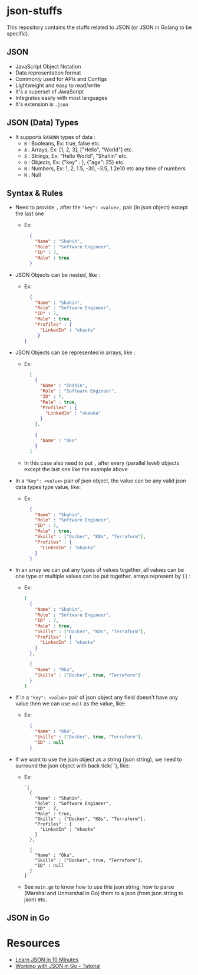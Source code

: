 # json-stuffs

This repository contains the stuffs related to JSON (or JSON in Golang to be specific).

## JSON

- JavaScript Object Notation
- Data representation format
- Commonly used for APIs and Configs
- Lightweight and easy to read/write
- It's a superset of JavaScript
- Integrates easily with most languages
- It's extension is `.json`

## JSON (Data) Types

- It supports `BASONN` types of data :
    - `B` : Booleans, Ex: true, false etc.
    - `A` : Arrays, Ex: [1, 2, 3], ["Hello", "World"] etc.
    - `S` : Strings, Ex: "Hello World", "Shahin" etc.
    - `O` : Objects, Ex: {"key" : <value>}, {"age": 25} etc.
    - `N` : Numbers, Ex: 1, 2, 1.5, -30, -3.5, 1.2e10 etc any time of numbers
    - `N` : Null
    
## Syntax & Rules

- Need to provide `,` after the `"key": <value>,` pair (in json object) except the last one
  - Ex:
    ```json
      {
        "Name" : "Shahin",
        "Role" : "Software Engineer",
        "ID" : 7,
        "Male" : true
      }
    ```
    
- JSON Objects can be nested, like : 
  - Ex:
    ```json
      {
        "Name" : "Shahin",
        "Role" : "Software Engineer",
        "ID" : 7,
        "Male" : true,
        "Profiles" : {
          "LinkedIn" : "okaoka"
         }
    }
    ```

- JSON Objects can be represented in arrays, like :
  - Ex:
    ```json
      [
        {
          "Name" : "Shahin",
          "Role" : "Software Engineer",
          "ID" : 7,
          "Male" : true,
          "Profiles" : {
            "LinkedIn" : "okaoka"
          }
        },
        
        {
          "Name" : "Oka"
        }
      ]
    ```
  - In this case also need to put `,` after every (parallel level) objects except the last one like the example above
  
- In a `"Key": <value>` pair of json object, the value can be any valid json data types type value, like:
  - Ex:
    ```json
      {
        "Name" : "Shahin",
        "Role" : "Software Engineer",
        "ID" : 7,
        "Male" : true,
        "Skills" : ["Docker", "K8s", "Terraform"],
        "Profiles" : {
          "LinkedIn" : "okaoka"
        }
      }
    ```
    
- In an array we can put any types of values together, all values can be one type or multiple values can be put together, arrays represent by `[]` :
  - Ex:
    ```json
    [
      {
        "Name" : "Shahin",
        "Role" : "Software Engineer",
        "ID" : 7,
        "Male" : true,
        "Skills" : ["Docker", "K8s", "Terraform"],
        "Profiles" : {
          "LinkedIn" : "okaoka"
        }
      },
    
      {
        "Name" : "Oka",
        "Skills" : ["Docker", true, "Terraform"]
      }
    ]
    ```
- If in a `"key": <value>` pair of json object any field doesn't have any value then we can use `null` as the value, like:
  - Ex:
    ```json
      {
        "Name" : "Oka",
        "Skills" : ["Docker", true, "Terraform"],
        "ID" : null
      }
    ```

- If we want to use the json object as a string (json string), we need to surround the json object with back tick(``), like:
  - Ex:
    ```
    `[
      {
        "Name" : "Shahin",
        "Role" : "Software Engineer",
        "ID" : 7,
        "Male" : true,
        "Skills" : ["Docker", "K8s", "Terraform"],
        "Profiles" : {
          "LinkedIn" : "okaoka"
        }
      },
    
      {
        "Name" : "Oka",
        "Skills" : ["Docker", true, "Terraform"],
        "ID" : null
      }
    ]`
    ```
  - See `main.go` to know how to use this json string, how to parse (Marshal and Unmarshal in Go) them to a json (from json string to json) etc.
  

## JSON in Go




# Resources 

- [Learn JSON in 10 Minutes](https://www.youtube.com/watch?v=iiADhChRriM)
- [Working with JSON in Go - Tutorial](https://www.youtube.com/watch?v=Osm5SCw6gPU) 

